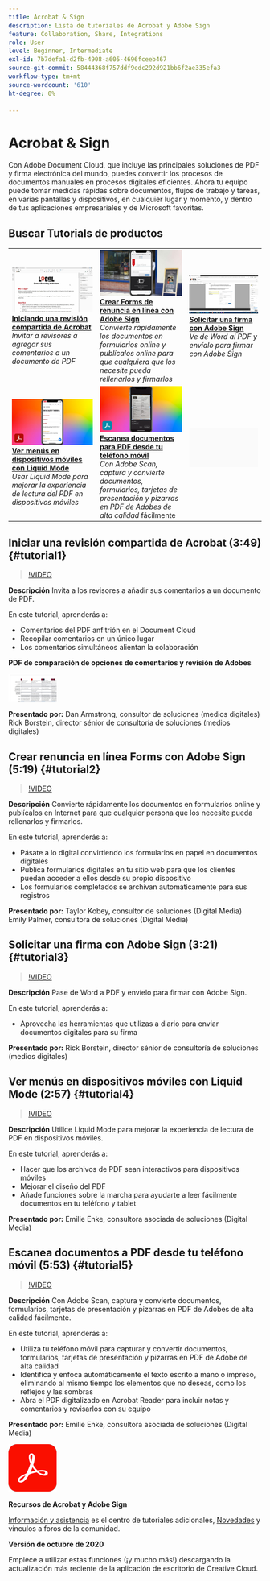 ```yaml
---
title: Acrobat & Sign
description: Lista de tutoriales de Acrobat y Adobe Sign
feature: Collaboration, Share, Integrations
role: User
level: Beginner, Intermediate
exl-id: 7b7defa1-d2fb-4908-a605-4696fceeb467
source-git-commit: 58444368f757ddf9edc292d921bb6f2ae335efa3
workflow-type: tm+mt
source-wordcount: '610'
ht-degree: 0%

---
```


# Acrobat &amp; Sign

Con Adobe Document Cloud, que incluye las principales soluciones de PDF y firma electrónica del mundo, puedes convertir los procesos de documentos manuales en procesos digitales eficientes. Ahora tu equipo puede tomar medidas rápidas sobre documentos, flujos de trabajo y tareas, en varias pantallas y dispositivos, en cualquier lugar y momento, y dentro de tus aplicaciones empresariales y de Microsoft favoritas.

## Buscar Tutorials de productos

<table style="table-layout:fixed">
<tr>
 <td>
   <a href="acrobat-sign.md#tutorial1">
      <img alt="Iniciar una revisión compartida de Acrobat" src="../assets/acrobat_sharedreview_armstrong.jpg" />
   </a>
    <div>
   <a href="acrobat-sign.md#tutorial1"><strong>Iniciando una revisión compartida de Acrobat</strong></a>
    </div>
    <em>Invitar a revisores a agregar sus comentarios a un documento de PDF</em>
    <br>
  </td>
  <td>
    <a href="acrobat-sign.md#tutorial2">
        <img alt="Crear una renuncia online a Forms con Adobe Sign" src="../assets/sign_webforms_palmer-kobey_thumbnail.jpg" />
    </a>
    <div>
    <a href="acrobat-sign.md#tutorial2"><strong>Crear Forms de renuncia en línea con Adobe Sign</strong></a>
    </div>
    <em>Convierte rápidamente los documentos en formularios online y publícalos online para que cualquiera que los necesite pueda rellenarlos y firmarlos</em>
    <br>
  </td>
  <td>
   <a href="acrobat-sign.md#tutorial3">
      <img alt="Solicitar una firma con Adobe Sign" src="../assets/sign_request-signature_borstein_thumbnail.jpg" />
   </a>
    <div>
    <a href="acrobat-sign.md#tutorial3"><strong>Solicitar una firma con Adobe Sign</strong></a>
    </div>
    <em>Ve de Word al PDF y envíalo para firmar con Adobe Sign</em>
    <br>
  </td>
</tr>
<tr>
 <td>
   <a href="acrobat-sign.md#tutorial4">
      <img alt="Ver menús en dispositivos móviles con Liquid Mode" src="../assets/acrobat_liquidmode_enke_thumbnail.jpg" />
   </a>
    <div>
   <a href="acrobat-sign.md#tutorial4"><strong>Ver menús en dispositivos móviles con Liquid Mode</strong></a>
    </div>
    <em>Usar Liquid Mode para mejorar la experiencia de lectura del PDF en dispositivos móviles</em>
    <br>
  </td>
  <td>
    <a href="acrobat-sign.md#tutorial5">
        <img alt="Escanea documentos para PDF desde tu teléfono móvil" src="../assets/acrobat_scan_enke.jpg" />
    </a>
    <div>
    <a href="acrobat-sign.md#tutorial5"><strong>Escanea documentos para PDF desde tu teléfono móvil</strong></a>
    </div>
    <em>Con Adobe Scan, captura y convierte documentos, formularios, tarjetas de presentación y pizarras en PDF de Adobes de alta calidad</em> fácilmente
    <br>
  </td>
  <td>
    <img alt="Separador" src="../assets/Gray_thumbnail.png" />
    <div>
    <br>
  </td>
</tr>
</table>

## Iniciar una revisión compartida de Acrobat (3:49) {#tutorial1}

>[!VIDEO](https://video.tv.adobe.com/v/326777?hidetitle=true)

**Descripción**
Invita a los revisores a añadir sus comentarios a un documento de PDF.

En este tutorial, aprenderás a:
* Comentarios del PDF anfitrión en el Document Cloud
* Recopilar comentarios en un único lugar
* Los comentarios simultáneos alientan la colaboración

**PDF de comparación de opciones de comentarios y revisión de Adobes**

[![Imagen de comparación](../assets/ComparisonPDF_thumbnail_96.png)](../assets/Adobe_Review_and_Comment_Comparisons.pdf)

**Presentado por:**
Dan Armstrong, consultor de soluciones (medios digitales)
Rick Borstein, director sénior de consultoría de soluciones (medios digitales)

## Crear renuncia en línea Forms con Adobe Sign (5:19) {#tutorial2}

>[!VIDEO](https://video.tv.adobe.com/v/326776?hidetitle=true)

**Descripción**
Convierte rápidamente los documentos en formularios online y publícalos en Internet para que cualquier persona que los necesite pueda rellenarlos y firmarlos.

En este tutorial, aprenderás a:
* Pásate a lo digital convirtiendo los formularios en papel en documentos digitales
* Publica formularios digitales en tu sitio web para que los clientes puedan acceder a ellos desde su propio dispositivo
* Los formularios completados se archivan automáticamente para sus registros

**Presentado por:**
Taylor Kobey, consultor de soluciones (Digital Media)
Emily Palmer, consultora de soluciones (Digital Media)

## Solicitar una firma con Adobe Sign (3:21) {#tutorial3}

>[!VIDEO](https://video.tv.adobe.com/v/326801?hidetitle=true)

**Descripción**
Pase de Word a PDF y envíelo para firmar con Adobe Sign.

En este tutorial, aprenderás a:
* Aprovecha las herramientas que utilizas a diario para enviar documentos digitales para su firma

**Presentado por:**
Rick Borstein, director sénior de consultoría de soluciones (medios digitales)

## Ver menús en dispositivos móviles con Liquid Mode (2:57) {#tutorial4}

>[!VIDEO](https://video.tv.adobe.com/v/327093?hidetitle=true)

**Descripción**
Utilice Liquid Mode para mejorar la experiencia de lectura de PDF en dispositivos móviles.

En este tutorial, aprenderás a:
* Hacer que los archivos de PDF sean interactivos para dispositivos móviles
* Mejorar el diseño del PDF
* Añade funciones sobre la marcha para ayudarte a leer fácilmente documentos en tu teléfono y tablet

**Presentado por:**
Emilie Enke, consultora asociada de soluciones (Digital Media)

## Escanea documentos a PDF desde tu teléfono móvil (5:53) {#tutorial5}

>[!VIDEO](https://video.tv.adobe.com/v/327094?hidetitle=true)

**Descripción**
Con Adobe Scan, captura y convierte documentos, formularios, tarjetas de presentación y pizarras en PDF de Adobes de alta calidad fácilmente.

En este tutorial, aprenderás a:
* Utiliza tu teléfono móvil para capturar y convertir documentos, formularios, tarjetas de presentación y pizarras en PDF de Adobe de alta calidad
* Identifica y enfoca automáticamente el texto escrito a mano o impreso, eliminando al mismo tiempo los elementos que no deseas, como los reflejos y las sombras
* Abra el PDF digitalizado en Acrobat Reader para incluir notas y comentarios y revisarlos con su equipo

**Presentado por:**
Emilie Enke, consultora asociada de soluciones (Digital Media)

![Logotipo de DC](../assets/Doc-Cloud-256.png)

**Recursos de Acrobat y Adobe Sign**

[Información y asistencia](https://helpx.adobe.com/support/document-cloud.html) es el centro de tutoriales adicionales, [Novedades](https://helpx.adobe.com/acrobat/using/whats-new.html) y vínculos a foros de la comunidad.

**Versión de octubre de 2020**

Empiece a utilizar estas funciones (¡y mucho más!) descargando la actualización más reciente de la aplicación de escritorio de Creative Cloud.
